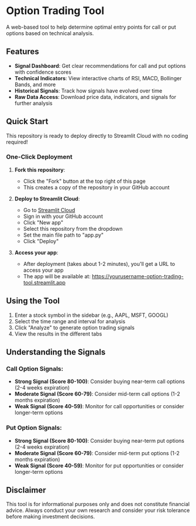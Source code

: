 # Option Trading Tool

A web-based tool to help determine optimal entry points for call or put options based on technical analysis.

## Features

- **Signal Dashboard**: Get clear recommendations for call and put options with confidence scores
- **Technical Indicators**: View interactive charts of RSI, MACD, Bollinger Bands, and more
- **Historical Signals**: Track how signals have evolved over time
- **Raw Data Access**: Download price data, indicators, and signals for further analysis

## Quick Start

This repository is ready to deploy directly to Streamlit Cloud with no coding required!

### One-Click Deployment

1. **Fork this repository**:
   - Click the "Fork" button at the top right of this page
   - This creates a copy of the repository in your GitHub account

2. **Deploy to Streamlit Cloud**:
   - Go to [Streamlit Cloud](https://streamlit.io/cloud)
   - Sign in with your GitHub account
   - Click "New app"
   - Select this repository from the dropdown
   - Set the main file path to "app.py"
   - Click "Deploy"

3. **Access your app**:
   - After deployment (takes about 1-2 minutes), you'll get a URL to access your app
   - The app will be available at: https://yourusername-option-trading-tool.streamlit.app

## Using the Tool

1. Enter a stock symbol in the sidebar (e.g., AAPL, MSFT, GOOGL)
2. Select the time range and interval for analysis
3. Click "Analyze" to generate option trading signals
4. View the results in the different tabs

## Understanding the Signals

### Call Option Signals:
- **Strong Signal (Score 80-100)**: Consider buying near-term call options (2-4 weeks expiration)
- **Moderate Signal (Score 60-79)**: Consider mid-term call options (1-2 months expiration)
- **Weak Signal (Score 40-59)**: Monitor for call opportunities or consider longer-term options

### Put Option Signals:
- **Strong Signal (Score 80-100)**: Consider buying near-term put options (2-4 weeks expiration)
- **Moderate Signal (Score 60-79)**: Consider mid-term put options (1-2 months expiration)
- **Weak Signal (Score 40-59)**: Monitor for put opportunities or consider longer-term options

## Disclaimer

This tool is for informational purposes only and does not constitute financial advice. Always conduct your own research and consider your risk tolerance before making investment decisions.
